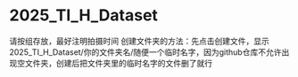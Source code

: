 # 2025_TI_H_Dataset
请按组存放，最好注明拍摄时间
创建文件夹的方法：先点击创建文件，显示2025_TI_H_Dataset/你的文件夹名/随便一个临时名字，因为github仓库不允许出现空文件夹，创建后把文件夹里的临时名字的文件删了就行
